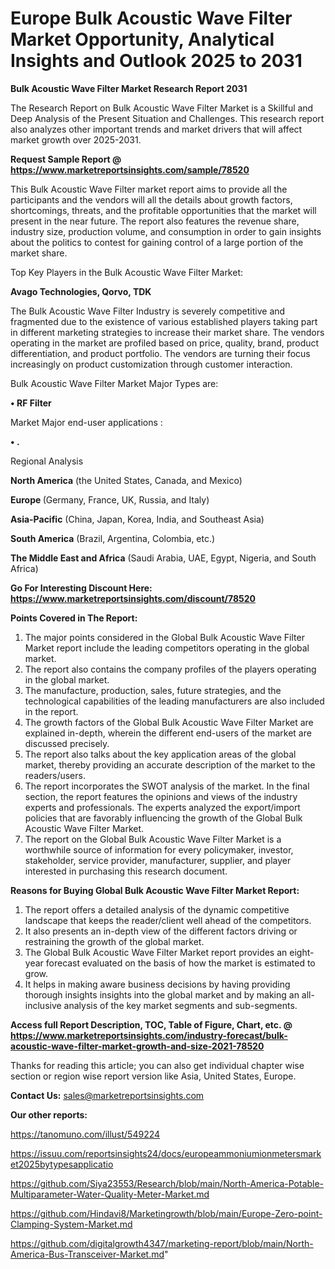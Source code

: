 # Europe Bulk Acoustic Wave Filter Market Opportunity, Analytical Insights and Outlook 2025 to 2031

<strong>Bulk Acoustic Wave Filter Market Research Report 2031</strong>

The Research Report on Bulk Acoustic Wave Filter Market is a Skillful and Deep Analysis of the Present Situation and Challenges. This research report also analyzes other important trends and market drivers that will affect market growth over 2025-2031.

<strong>Request Sample Report @ <a href=https://www.marketreportsinsights.com/sample/78520>https://www.marketreportsinsights.com/sample/78520</a></strong>

This Bulk Acoustic Wave Filter market report aims to provide all the participants and the vendors will all the details about growth factors, shortcomings, threats, and the profitable opportunities that the market will present in the near future. The report also features the revenue share, industry size, production volume, and consumption in order to gain insights about the politics to contest for gaining control of a large portion of the market share.

Top Key Players in the Bulk Acoustic Wave Filter Market:

<strong>Avago Technologies, Qorvo, TDK</strong>

The Bulk Acoustic Wave Filter Industry is severely competitive and fragmented due to the existence of various established players taking part in different marketing strategies to increase their market share. The vendors operating in the market are profiled based on price, quality, brand, product differentiation, and product portfolio. The vendors are turning their focus increasingly on product customization through customer interaction.

Bulk Acoustic Wave Filter Market Major Types are:

<strong>• RF Filter</strong>

Market Major end-user applications :

<strong>• .</strong>

Regional Analysis

</u><strong><b>North America</b></strong> (the United States, Canada, and Mexico)

<strong><b>Europe </b></strong>(Germany, France, UK, Russia, and Italy)

<strong><b>Asia-Pacific</b></strong> (China, Japan, Korea, India, and Southeast Asia)

<strong><b>South America</b></strong> (Brazil, Argentina, Colombia, etc.)

<strong><b>The Middle East and Africa</b></strong> (Saudi Arabia, UAE, Egypt, Nigeria, and South Africa)

<strong>Go For Interesting Discount Here: <a href=https://www.marketreportsinsights.com/discount/78520>https://www.marketreportsinsights.com/discount/78520</a></strong>

<strong>Points Covered in The Report:</strong>
<ol>
  <li>The major points considered in the Global Bulk Acoustic Wave Filter Market report include the leading competitors operating in the global market.</li>
  <li>The report also contains the company profiles of the players operating in the global market.</li>
  <li>The manufacture, production, sales, future strategies, and the technological capabilities of the leading manufacturers are also included in the report.</li>
  <li>The growth factors of the Global Bulk Acoustic Wave Filter Market are explained in-depth, wherein the different end-users of the market are discussed precisely.</li>
  <li>The report also talks about the key application areas of the global market, thereby providing an accurate description of the market to the readers/users.</li>
  <li>The report incorporates the SWOT analysis of the market. In the final section, the report features the opinions and views of the industry experts and professionals. The experts analyzed the export/import policies that are favorably influencing the growth of the Global Bulk Acoustic Wave Filter Market.</li>
  <li>The report on the Global Bulk Acoustic Wave Filter Market is a worthwhile source of information for every policymaker, investor, stakeholder, service provider, manufacturer, supplier, and player interested in purchasing this research document.</li>
</ol>
<strong>Reasons for Buying Global Bulk Acoustic Wave Filter Market Report:</strong>

<ol>
  <li>The report offers a detailed analysis of the dynamic competitive landscape that keeps the reader/client well ahead of the competitors.</li>
  <li>It also presents an in-depth view of the different factors driving or restraining the growth of the global market.</li>
  <li>The Global Bulk Acoustic Wave Filter Market report provides an eight-year forecast evaluated on the basis of how the market is estimated to grow.</li>
  <li>It helps in making aware business decisions by having providing thorough insights insights into the global market and by making an all-inclusive analysis of the key market segments and sub-segments.</li>
</ol>
<strong>Access full Report Description, TOC, Table of Figure, Chart, etc. @ <a href=https://www.marketreportsinsights.com/industry-forecast/bulk-acoustic-wave-filter-market-growth-and-size-2021-78520>https://www.marketreportsinsights.com/industry-forecast/bulk-acoustic-wave-filter-market-growth-and-size-2021-78520</a></strong>


Thanks for reading this article; you can also get individual chapter wise section or region wise report version like Asia, United States, Europe.

<strong>Contact Us:</strong>
sales@marketreportsinsights.com

<strong>Our other reports:</strong>

<a href=https://tanomuno.com/illust/549224>https://tanomuno.com/illust/549224</a>

<a href=https://issuu.com/reportsinsights24/docs/europeammoniumionmetersmarket2025bytypesapplicatio>https://issuu.com/reportsinsights24/docs/europeammoniumionmetersmarket2025bytypesapplicatio</a>

<a href=https://github.com/Siya23553/Research/blob/main/North-America-Potable-Multiparameter-Water-Quality-Meter-Market.md>https://github.com/Siya23553/Research/blob/main/North-America-Potable-Multiparameter-Water-Quality-Meter-Market.md</a>

<a href=https://github.com/Hindavi8/Marketingrowth/blob/main/Europe-Zero-point-Clamping-System-Market.md>https://github.com/Hindavi8/Marketingrowth/blob/main/Europe-Zero-point-Clamping-System-Market.md</a>

<a href=https://github.com/digitalgrowth4347/marketing-report/blob/main/North-America-Bus-Transceiver-Market.md>https://github.com/digitalgrowth4347/marketing-report/blob/main/North-America-Bus-Transceiver-Market.md</a>"
